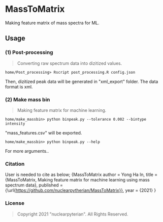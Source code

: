 # MassToMatrix
Making feature matrix of mass spectra for ML.


## Usage

### (1) Post-processing
> Converting raw spectrum data into dizitized values.

	home/Post_processing> Rscript post_processing.R config.json

Then, dizitized peak data will be generated in "xml_export" folder. The data format is xml. 


### (2) Make mass bin
> Making feature matrix for machine learning.

	home/make_massbin> python binpeak.py --tolerance 0.002 --bintype intensity

"mass_features.csv" will be exported.

	home/make_massbin> python binpeak.py --help

For more arguments..


### Citation
User is needed to cite as below;
	{MassToMatrix
	author = Yong Ha In,
	title = {MassToMatrix, Making feature matrix for machine learning using mass spectrum data},
	published = {\url{https://github.com/nuclearpytherian/MassToMatrix}},
	year = {2021} }


### License
> Copyright 2021 "nuclearpyterian". All Rights Reserved.